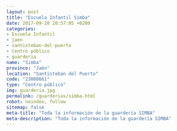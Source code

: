 ```yaml
---
layout: post
title: "Escuela Infantil Simba"
date: 2017-09-20 20:57:05 +0200
categories:
- Escuela Infantil
- jaen
- santisteban-del-puerto
- Centro público
- guarderia
name: "Simba"
province: "Jaén"
location: "Santisteban del Puerto"
code: "23008661"
type: "Centro público"
img: guarderia.jpg
permalink: /guarderias/simba.html
robot: noindex, follow
sitemap: false
meta-title: "Toda la información de la guardería SIMBA"
meta-description: "Toda la información de la guardería SIMBA"
---
```

